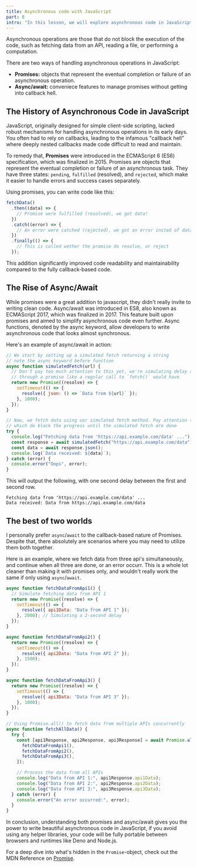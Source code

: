 ```yaml
---
title: Asynchronous code with JavaScript
part: 8
intro: "In this lesson, we will explore asynchronous code in JavaScript, learn what promises is, and how they relate to async/await."
---
```


Asynchronous operations are those that do not block the execution of the code,
such as fetching data from an API, reading a file, or performing a computation.

There are two ways of handling asynchronous operations in JavaScript:

- **Promises:** objects that represent the eventual completion or failure of an
  asynchronous operation.
- **Async/await:** conveniece features to manage promises without getting into
  callback hell.

## The History of Asynchronous Code in JavaScript

JavaScript, originally designed for simple client-side scripting, lacked robust
mechanisms for handling asynchronous operations in its early days. You often had
to rely on callbacks, leading to the infamous "callback hell" where deeply
nested callbacks made code difficult to read and maintain.

To remedy that, **Promises** were introduced in the ECMAScript 6 (ES6)
specification, which was finalized in 2015. Promises are objects that represent
the eventual completion or failure of an asynchronous task. They have three
states: `pending`, `fulfilled` (resolved), and `rejected`, which make it easier
to handle errors and success cases separately.

Using promises, you can write code like this:

```javascript
fetchData()
  .then((data) => {
    // Promise were fulfilled (resolved), we got data!
  })
  .catch((error) => {
    // An error were catched (rejected), we got an error insted of data.
  })
  .finally(() => {
    // This is called wether the promise do resolve, or reject
  });
```

This addition significantly improved code readability and maintainability
compared to the fully callback-based code.

## The Rise of Async/Await

While promises were a great addition to javascript, they didn't really invite to
writing clean code. Async/await was introduced in ES8, also known as ECMAScript
2017, which was finalized in 2017. This feature built upon promises and aimed to
simplify asynchronous code even further. Async functions, denoted by the async
keyword, allow developers to write asynchronous code that looks almost
synchronous.

Here's an example of async/await in action:

```javascript
// We start by setting up a simulated fetch returning a string
// note the async keyword before function
async function simulatedFetch(url) {
  // Don't pay too much attention to this yet, we're simulating delay and returning a response
  // through a promise like a regular call to `fetch()` would have
  return new Promise((resolve) => {
    setTimeout(() => {
      resolve({ json: () => `Data from ${url}` });
    }, 1000);
  });
}

// Now, we fetch data using uor simulated fetch method. Pay attention to the await keyword
// which do block the progress until the simulated fetch are done
try {
  console.log("Fetching data from 'https://api.example.com/data' ...");
  const response = await simulatedFetch("https://api.example.com/data");
  const data = await response.json();
  console.log(`Data received: ${data}`);
} catch (error) {
  console.error("Oops", error);
}
```

This will output the following, with one second delay between the first and
second row.

```
Fetching data from 'https://api.example.com/data' ...
Data received: Data from https://api.example.com/data
```

## The best of two worlds

I personally prefer `async`/`await` to the callback-based nature of Promises.
Despite that, there absolutely are scenarios where you may need to utilize them
both together.

Here is an example, where we fetch data from three api's simultaneously, and
continue when all three are done, or an error occurr. This is a whole lot
cleaner than making it with promises only, and wouldn't really work the same if
only using `async`/`await`.

```javascript
async function fetchDataFromApi1() {
  // Simulate fetching data from API 1
  return new Promise((resolve) => {
    setTimeout(() => {
      resolve({ api1Data: "Data from API 1" });
    }, 2000); // Simulating a 2-second delay
  });
}

async function fetchDataFromApi2() {
  return new Promise((resolve) => {
    setTimeout(() => {
      resolve({ api2Data: "Data from API 2" });
    }, 1500);
  });
}

async function fetchDataFromApi3() {
  return new Promise((resolve) => {
    setTimeout(() => {
      resolve({ api3Data: "Data from API 3" });
    }, 1000);
  });
}

// Using Promise.all() to fetch data from multiple APIs concurrently
async function fetchAllData() {
  try {
    const [api1Response, api2Response, api3Response] = await Promise.all([
      fetchDataFromApi1(),
      fetchDataFromApi2(),
      fetchDataFromApi3(),
    ]);

    // Process the data from all APIs
    console.log("Data from API 1:", api1Response.api1Data);
    console.log("Data from API 2:", api2Response.api2Data);
    console.log("Data from API 3:", api3Response.api3Data);
  } catch (error) {
    console.error("An error occurred:", error);
  }
}
```

In conclusion, understanding both promises and async/await gives you the power
to write beautiful asynchronous code in JavaScript, if you avoid using any
helper libraries, your code will be fully portable between browsers and runtimes
like Deno and Node.js.

For a deep dive into what's hidden in the `Promise`-object, check out the MDN
Reference on
[Promise](https://developer.mozilla.org/en-US/docs/Web/JavaScript/Reference/Global_Objects/Promise).
